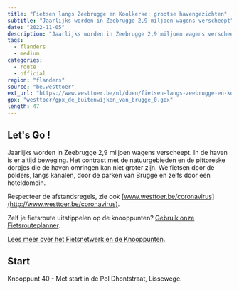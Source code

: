 ```yaml
---
title: "Fietsen langs Zeebrugge en Koolkerke: grootse havengezichten"
subtitle: "Jaarlijks worden in Zeebrugge 2,9 miljoen wagens verscheept"
date: "2022-11-05"
description: "Jaarlijks worden in Zeebrugge 2,9 miljoen wagens verscheept" 
tags:
  - flanders
  - medium
categories: 
  - route
  - official
region: "flanders"
source: "be.westtoer"
ext_url: "https://www.westtoer.be/nl/doen/fietsen-langs-zeebrugge-en-koolkerke-grootse-havengezichten"
gpx: "westtoer/gpx_de_buitenwijken_van_brugge_0.gpx"
length: 47
---
```


## Let's Go !

Jaarlijks worden in Zeebrugge 2,9 miljoen wagens verscheept. In de haven is er altijd beweging. Het contrast met de natuurgebieden en de pittoreske dorpjes die de haven omringen kan niet groter zijn. We fietsen door de polders, langs kanalen, door de parken van Brugge en zelfs door een hoteldomein.

Respecteer de afstandsregels, zie ook [www.westtoer.be/coronavirus](http://www.westtoer.be/coronavirus).

Zelf je fietsroute uitstippelen op de knooppunten? [Gebruik onze Fietsrouteplanner](http://www.westtoer.be/nl/fietsrouteplanner).

[Lees meer over het Fietsnetwerk en de Knooppunten](http://www.westtoer.be/nl/inspiratie/fietsnetwerk).

## Start 

Knooppunt 40 - Met start in de Pol Dhontstraat, Lissewege. 


